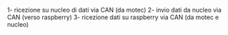 1- ricezione su nucleo di dati via CAN (da motec)
2- invio dati da nucleo via CAN (verso raspberry)
3- ricezione dati su raspberry via CAN (da motec e nucleo)
